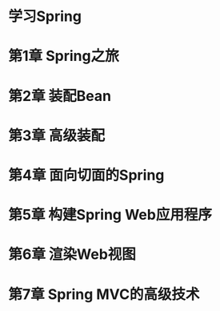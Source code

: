 学习Spring
==========

# 第1章 Spring之旅



# 第2章 装配Bean

# 第3章 高级装配

# 第4章 面向切面的Spring

# 第5章 构建Spring Web应用程序

# 第6章 渲染Web视图

# 第7章 Spring MVC的高级技术
 
